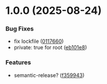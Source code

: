 # 1.0.0 (2025-08-24)


### Bug Fixes

* fix lockfile ([0117660](https://github.com/jeeyoungk/npm/commit/0117660ac4bab9d157c89252ea62b844d5e0e318))
* private: true for root ([eb101e8](https://github.com/jeeyoungk/npm/commit/eb101e846edd99e8c4306747194c6ee160b1af6a))


### Features

* semantic-release? ([f359943](https://github.com/jeeyoungk/npm/commit/f3599431e3aa9a86fc82fdcf84ea611b1b99d3f1))
